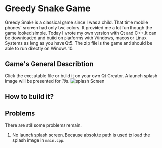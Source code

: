 # Greedy Snake Game

Greedy Snake is a classical game since I was a child. That time mobile phones'  srcreen had only two colors. It provided me a lot fun though the game looked simple. Today I wrote my own version with Qt and C++.It can be downloaded and build on platforms with Windows, macos or Linux Systems as long as you have Qt5. The zip file is the game and should be able to run directly on Winows 10.

## Game's General Describtion
Click the executable file or build it on your own Qt Creator. A launch splash image will be presented for  *10*s.
![splash Screen](../splash.png)
## How to build it?
## Problems
There are still some problems remain. 
1. No launch splash screen. Because absolute path is used to load the splash image in `main.cpp`.
